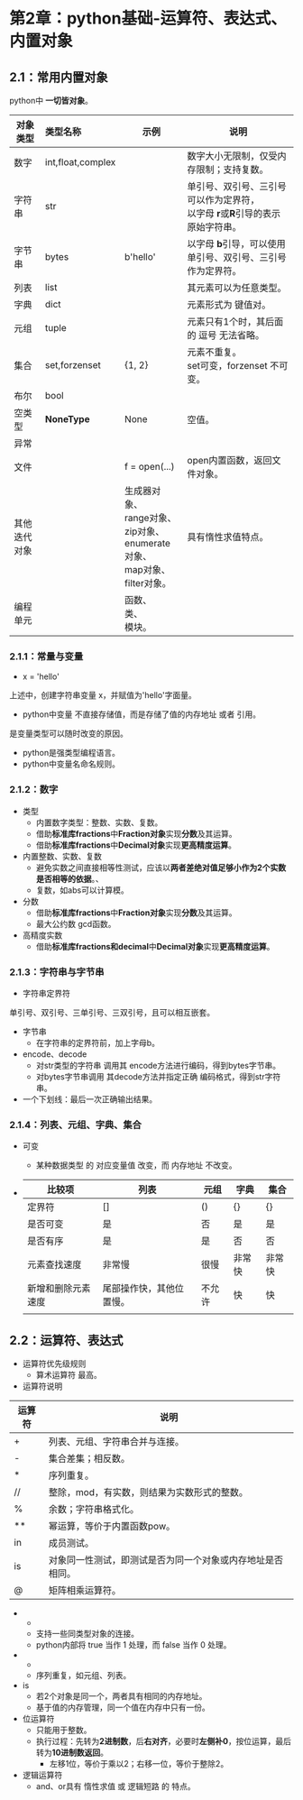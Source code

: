 # 第2章：python基础-运算符、表达式、内置对象

## 2.1：常用内置对象

python中 **一切皆对象**。

| 对象类型     | 类型名称          | 示例                                                         | 说明                                                         |
| ------------ | :---------------- | ------------------------------------------------------------ | ------------------------------------------------------------ |
| 数字         | int,float,complex |                                                              | 数字大小无限制，仅受内存限制；支持复数。                     |
| 字符串       | str               |                                                              | 单引号、双引号、三引号可以作为定界符，<br />以字母 **r**或**R**引导的表示 原始字符串。 |
| 字节串       | bytes             | b'hello'                                                     | 以字母 **b**引导，可以使用单引号、双引号、三引号作为定界符。 |
| 列表         | list              |                                                              | 其元素可以为任意类型。                                       |
| 字典         | dict              |                                                              | 元素形式为 键值对。                                          |
| 元组         | tuple             |                                                              | 元素只有1个时，其后面的 逗号 无法省略。                      |
| 集合         | set,forzenset     | {1, 2}                                                       | 元素不重复。<br/>set可变，forzenset 不可变。                 |
| 布尔         | bool              |                                                              |                                                              |
| 空类型       | **NoneType**      | None                                                         | 空值。                                                       |
| 异常         |                   |                                                              |                                                              |
| 文件         |                   | f = open(...)                                                | open内置函数，返回文件对象。                                 |
| 其他迭代对象 |                   | 生成器对象、<br/>range对象、<br/>zip对象、<br>enumerate对象、<br>map对象、<br>filter对象。 | 具有惰性求值特点。                                           |
| 编程单元     |                   | 函数、<br>类、<br>模块。                                     |                                                              |

### 2.1.1：常量与变量

- x = 'hello'

上述中，创建字符串变量 x，并赋值为'hello'字面量。

- python中变量 不直接存储值，而是存储了值的内存地址 或者 引用。

是变量类型可以随时改变的原因。

- python是强类型编程语言。
- python中变量名命名规则。

### 2.1.2：数字

- 类型
  - 内置数字类型：整数、实数、复数。
  - 借助**标准库fractions**中**Fraction对象**实现**分数**及其运算。
  - 借助**标准库fractions**中**Decimal对象**实现**更高精度运算**。
- 内置整数、实数、复数
  - 避免实数之间直接相等性测试，应该以**两者差绝对值足够小作为2个实数是否相等的依据**。、
  - 复数，如abs可以计算模。
- 分数
  - 借助**标准库fractions**中**Fraction对象**实现**分数**及其运算。
  - 最大公约数 gcd函数。
- 高精度实数
  - 借助**标准库fractions和decimal**中**Decimal对象**实现**更高精度运算**。

### 2.1.3：字符串与字节串

- 字符串定界符

单引号、双引号、三单引号、三双引号，且可以相互嵌套。

- 字节串
  - 在字符串的定界符前，加上字母b。
- encode、decode
  - 对str类型的字符串 调用其 encode方法进行编码，得到bytes字节串。
  - 对bytes字节串调用 其decode方法并指定正确 编码格式，得到str字符串。
- 一个下划线：最后一次正确输出结果。

### 2.1.4：列表、元组、字典、集合

- 可变

  - 某种数据类型 的 对应变量值 改变，而 内存地址 不改变。

- | 比较项             | 列表                     | 元组   | 字典   | 集合   |
  | ------------------ | ------------------------ | ------ | ------ | ------ |
  | 定界符             | []                       | ()     | {}     | {}     |
  | 是否可变           | 是                       | 否     | 是     | 是     |
  | 是否有序           | 是                       | 是     | 否     | 否     |
  | 元素查找速度       | 非常慢                   | 很慢   | 非常快 | 非常快 |
  | 新增和删除元素速度 | 尾部操作快，其他位置慢。 | 不允许 | 快     | 快     |
  |                    |                          |        |        |        |

## 2.2：运算符、表达式

- 运算符优先级规则
  - 算术运算符 最高。
- 运算符说明

| 运算符 | 说明                                                       |
| ------ | ---------------------------------------------------------- |
| +      | 列表、元组、字符串合并与连接。                             |
| -      | 集合差集；相反数。                                         |
| *      | 序列重复。                                                 |
| //     | 整除，mod，有实数，则结果为实数形式的整数。                |
| %      | 余数；字符串格式化。                                       |
| **     | 幂运算，等价于内置函数pow。                                |
| in     | 成员测试。                                                 |
| is     | 对象同一性测试，即测试是否为同一个对象或内存地址是否相同。 |
| @      | 矩阵相乘运算符。                                           |

- +
  - 支持一些同类型对象的连接。
  - python内部将 true 当作 1 处理，而 false 当作 0 处理。
- *
  - 序列重复，如元组、列表。
- is
  - 若2个对象是同一个，两者具有相同的内存地址。
  - 基于值的内存管理，同一个值在内存中只有一份。
- 位运算符
  - 只能用于整数。
  - 执行过程：先转为**2进制数**，后**右对齐**，必要时**左侧补0**，按位运算，最后转为**10进制数返回**。
    - 左移1位，等价于乘以2；右移一位，等价于整除2。
- 逻辑运算符
  - and、or具有 惰性求值 或 逻辑短路 的 特点。